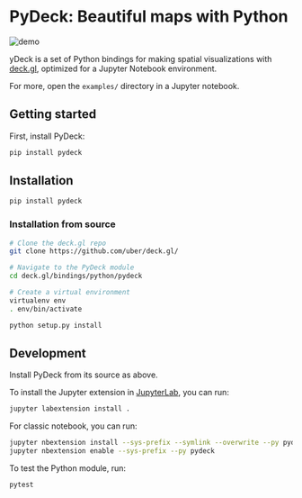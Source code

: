 # PyDeck: Beautiful maps with Python

![demo](https://user-images.githubusercontent.com/2204757/58838976-1538f400-8615-11e9-84f6-a2fe42bb300b.gif)

yDeck is a set of Python bindings for making spatial visualizations with [deck.gl](https://deck.gl),
optimized for a Jupyter Notebook environment.

For more, open the `examples/` directory in a Jupyter notebook.

## Getting started

First, install PyDeck:

```bash
pip install pydeck
```



## Installation

```bash
pip install pydeck
```

### Installation from source

```bash
# Clone the deck.gl repo
git clone https://github.com/uber/deck.gl/

# Navigate to the PyDeck module
cd deck.gl/bindings/python/pydeck

# Create a virtual environment
virtualenv env
. env/bin/activate

python setup.py install
```

## Development

Install PyDeck from its source as above.

To install the Jupyter extension in [JupyterLab](https://jupyterlab.readthedocs.io/en/stable/), you can run:

```bash
jupyter labextension install .
```

For classic notebook, you can run:

```bash
jupyter nbextension install --sys-prefix --symlink --overwrite --py pydeck
jupyter nbextension enable --sys-prefix --py pydeck
```

To test the Python module, run:

```bash
pytest
```
